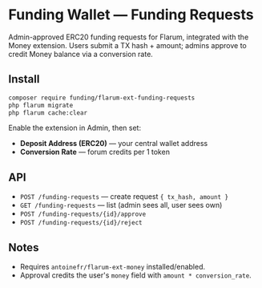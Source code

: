 # Funding Wallet — Funding Requests

Admin-approved ERC20 funding requests for Flarum, integrated with the Money extension.
Users submit a TX hash + amount; admins approve to credit Money balance via a conversion rate.

## Install
```bash
composer require funding/flarum-ext-funding-requests
php flarum migrate
php flarum cache:clear
```

Enable the extension in Admin, then set:
- **Deposit Address (ERC20)** — your central wallet address
- **Conversion Rate** — forum credits per 1 token

## API
- `POST /funding-requests` — create request `{ tx_hash, amount }`
- `GET /funding-requests` — list (admin sees all, user sees own)
- `POST /funding-requests/{id}/approve`
- `POST /funding-requests/{id}/reject`

## Notes
- Requires `antoinefr/flarum-ext-money` installed/enabled.
- Approval credits the user's `money` field with `amount * conversion_rate`.
